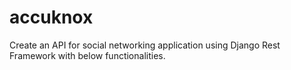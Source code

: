 # accuknox
 Create an API for social networking application using Django Rest Framework with below functionalities.
